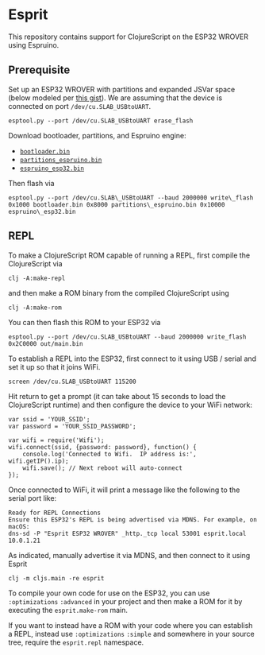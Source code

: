 # Esprit
This repository contains support for ClojureScript on the ESP32 WROVER using Espruino.

## Prerequisite
Set up an ESP32 WROVER with partitions and expanded JSVar space (below modeled per [this gist][1]).
We are assuming that the device is connected on port `/dev/cu.SLAB_USBtoUART`.

	esptool.py --port /dev/cu.SLAB_USBtoUART erase_flash

Download bootloader, partitions, and Espruino engine:

- [`bootloader.bin`][2]
- [`partitions_espruino.bin`][3]
- [`espruino_esp32.bin`][4]	

Then flash via

	esptool.py --port /dev/cu.SLAB\_USBtoUART --baud 2000000 write\_flash 0x1000 bootloader.bin 0x8000 partitions\_espruino.bin 0x10000 espruino\_esp32.bin
## REPL
To make a ClojureScript ROM capable of running a REPL, first compile the ClojureScript via

	clj -A:make-repl

and then make a ROM binary from the compiled ClojureScript using

	clj -A:make-rom

You can then flash this ROM to your ESP32 via

	esptool.py --port /dev/cu.SLAB_USBtoUART --baud 2000000 write_flash 0x2C0000 out/main.bin

To establish a REPL into the ESP32, first connect to it using USB / serial and set it up so that it joins WiFi.

	screen /dev/cu.SLAB_USBtoUART 115200

Hit return to get a prompt (it can take about 15 seconds to load the ClojureScript runtime) and then configure the device to your WiFi network:

	var ssid = 'YOUR_SSID';
	var password = 'YOUR_SSID_PASSWORD';
	
	var wifi = require('Wifi');
	wifi.connect(ssid, {password: password}, function() {
	    console.log('Connected to Wifi.  IP address is:', wifi.getIP().ip);
	    wifi.save(); // Next reboot will auto-connect
	});
  
Once connected to WiFi, it will print a message like the following to the serial port like:

	Ready for REPL Connections
	Ensure this ESP32's REPL is being advertised via MDNS. For example, on macOS:
	dns-sd -P "Esprit ESP32 WROVER" _http._tcp local 53001 esprit.local 10.0.1.21

As indicated, manually advertise it via MDNS, and then connect to it using Esprit

	clj -m cljs.main -re esprit

To compile your own code for use on the ESP32, you can use `:optimizations` `:advanced` in your project and then make a ROM for it by executing the `esprit.make-rom` main.

If you want to instead have a ROM with your code where you can establish a REPL, instead use `:optimizations` `:simple` and somewhere in your source tree, require the `esprit.repl` namespace.

[1]:	https://gist.github.com/mfikes/5ed90e461229161ba9197461af888107
[2]:	http://planck-repl.org/releases/ESP32-REPL-2/bootloader.bin
[3]:	http://planck-repl.org/releases/ESP32-REPL-2/partitions_espruino.bin
[4]:	http://planck-repl.org/releases/ESP32-REPL-2/espruino_esp32.bin
